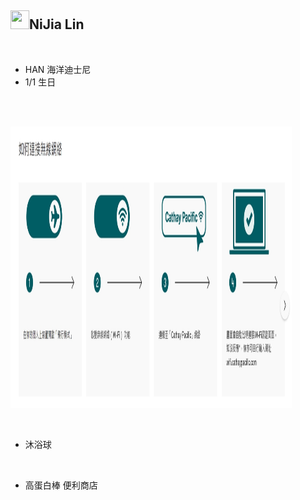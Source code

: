 <h2><a id="user-content-nijia-lin" class="anchor" aria-hidden="true" tabindex="-1" href="#nijia-lin"><span aria-hidden="true" class="octicon octicon-link"></span></a>
<a target="_blank" rel="noopener noreferrer nofollow" href="https://camo.githubusercontent.com/3430d5364f68e504fa56fadfc2c62e2846548ff870a0ba8fbd87f8fec7495b8d/68747470733a2f2f7370726f66696c652e6c696e652d7363646e2e6e65742f30684b76546f3138383846466c354667646641554e714a676c47467a4e615a30314c584852616278684654446c4e493174614269565a61423543536a74484a31594a41434a534e307846486a703142574d5f5a30446f6258346d536d35414946454d584868627551"><img src="https://camo.githubusercontent.com/3430d5364f68e504fa56fadfc2c62e2846548ff870a0ba8fbd87f8fec7495b8d/68747470733a2f2f7370726f66696c652e6c696e652d7363646e2e6e65742f30684b76546f3138383846466c354667646641554e714a676c47467a4e615a30314c584852616278684654446c4e493174614269565a61423543536a74484a31594a41434a534e307846486a703142574d5f5a30446f6258346d536d35414946454d584868627551" width="30" height="30" data-canonical-src="https://sprofile.line-scdn.net/0hKvTo1888FFl5FgdfAUNqJglGFzNaZ01LXHRabxhFTDlNI1taBiVZaB5CSjtHJ1YJACJSN0xFHjp1BWM_Z0DobX4mSm5AIFEMXHhbuQ" style="max-width: 100%;"></a>NiJia Lin</h2><br><ul>
<li>HAN 海洋迪士尼</li>
<li>1/1 生日</li>
</ul>
<br /><p><br><a target="_blank" rel="noopener noreferrer" href="https://github.com/louis70109/ideas-tree/blob/master/images/487823068094791987.png"><img src="https://github.com/louis70109/ideas-tree/raw/master/images/487823068094791987.png" width="450" height="450" style="max-width: 100%;"></a></p>
<br /><ul>
<li>沐浴球</li>
</ul>
<br /><ul>
<li>高蛋白棒 便利商店</li>
</ul>
